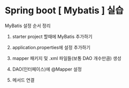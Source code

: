 # Spring boot [ Mybatis ] 실습

   MyBatis 설정 순서 정리

1. starter project 할때에 MyBatis 추가하기

2. application.properties에 설정 추가하기

3. mapper 패키지 및 .xml 파일들(보통 DAO 개수만큼) 생성

4. DAO(인터페이스)에 @Mapper 설정

5. 메서드 연결
